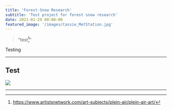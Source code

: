 ```yaml
---
title: 'Forest-Snow Research'
subtitle: 'Test project for forest snow research'
date: 2021-01-29 00:00:00
featured_image: '/images/Cassie_MetStation.jpg'
---
```


> “test[^1]"

[^1]: https://www.artistsnetwork.com/art-subjects/plein-air/plein-air-art/

Testing

---

## Test

<div class="gallery" data-columns="3">
	<img src="/images/personal/Cassie_field2.JPG">

</div>


---


<!-- <a href="https://jekyllthemes.io/theme/index-portfolio-jekyll-theme" class="button button--large">Get This Theme</a> -->
<!-- https://github.com/adam-p/markdown-here/wiki/Markdown-Cheatsheet -->
